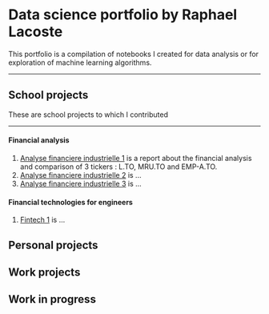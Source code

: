 # Data science portfolio by Raphael Lacoste
This portfolio is a compilation of notebooks I created for data analysis or for exploration of machine learning algorithms.
***

## School projects
These are school projects to which I contributed
***

#### Financial analysis
1. [Analyse financiere industrielle 1](Projects/Analyse_financiere_industrielle_1.pdf) is a report about the financial analysis and comparison of 3 tickers : L.TO, MRU.TO and EMP-A.TO. 
2. [Analyse financiere industrielle 2](Projects/Analyse_financiere_industrielle_2.pdf) is ...
3. [Analyse financiere industrielle 3](Projects/Analyse_financiere_industrielle_3.pdf) is ...

#### Financial technologies for engineers
1. [Fintech 1](Projects/Fintech_1.ipynb) is ...

## Personal projects

## Work projects

## Work in progress
